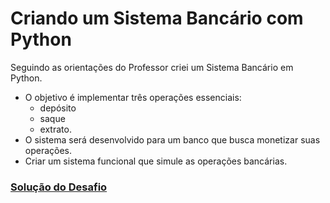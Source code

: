 # Criando um Sistema Bancário com Python 

Seguindo as orientações do Professor criei um Sistema Bancário em Python.
* O objetivo é implementar três operações essenciais:
  * depósito
  * saque
  * extrato.
* O sistema será desenvolvido para um banco que busca monetizar suas operações.
* Criar um sistema funcional que simule as operações bancárias.

### [Solução do Desafio](https://github.com/raffab182/Estudos/blob/main/240422%20-%20Criando%20um%20sistema%20banc%C3%A1rio%20com%20python/main.py)
